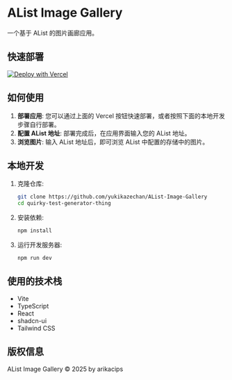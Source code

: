 # AList Image Gallery

一个基于 AList 的图片画廊应用。

## 快速部署

[![Deploy with Vercel](https://vercel.com/button)](https://vercel.com/new/clone?repository-url=https://github.com/yukikazechan/AList-Image-Gallery)

## 如何使用

1.  **部署应用**: 您可以通过上面的 Vercel 按钮快速部署，或者按照下面的本地开发步骤自行部署。
2.  **配置 AList 地址**: 部署完成后，在应用界面输入您的 AList 地址。
3.  **浏览图片**: 输入 AList 地址后，即可浏览 AList 中配置的存储中的图片。

## 本地开发

1.  克隆仓库:
    ```bash
    git clone https://github.com/yukikazechan/AList-Image-Gallery
    cd quirky-test-generator-thing
    ```
2.  安装依赖:
    ```bash
    npm install
    ```
3.  运行开发服务器:
    ```bash
    npm run dev
    ```

## 使用的技术栈

- Vite
- TypeScript
- React
- shadcn-ui
- Tailwind CSS

## 版权信息

AList Image Gallery © 2025 by arikacips
